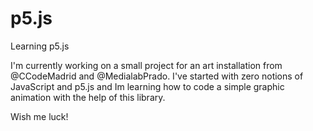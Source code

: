 # p5.js
Learning p5.js 


I'm currently working on a small project for an art installation from @CCodeMadrid and @MedialabPrado.
I've started with zero notions of JavaScript and p5.js and Im learning how to code a simple graphic animation with the help of this library.

Wish me luck!
